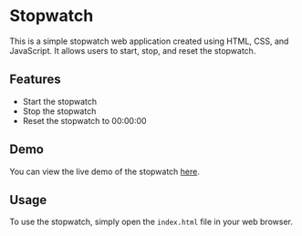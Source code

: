 # Stopwatch
This is a simple stopwatch web application created using HTML, CSS, and JavaScript. It allows users to start, stop, and reset the stopwatch.

## Features

- Start the stopwatch
- Stop the stopwatch
- Reset the stopwatch to 00:00:00

## Demo

You can view the live demo of the stopwatch [here](http://127.0.0.1:5500/Stopwatch/index.html).

## Usage

To use the stopwatch, simply open the `index.html` file in your web browser.
